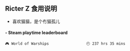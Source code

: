 ## Ricter Z 食用说明
- 喜欢猫猫，是个冇猫孤儿

<!-- steam-box start -->
#### - Steam playtime leaderboard
```text
🎮 World of Warships                 🕘 237 hrs 35 mins
```
<!-- Powered by https://github.com/YouEclipse/steam-box . -->
<!-- steam-box end -->
